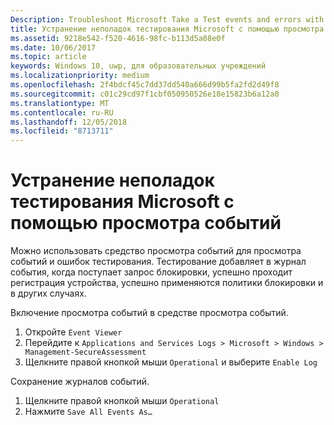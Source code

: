 ```yaml
---
Description: Troubleshoot Microsoft Take a Test events and errors with the event viewer.
title: Устранение неполадок тестирования Microsoft с помощью просмотра событий.
ms.assetid: 9218e542-f520-4616-98fc-b113d5a08e0f
ms.date: 10/06/2017
ms.topic: article
keywords: Windows 10, uwp, для образовательных учреждений
ms.localizationpriority: medium
ms.openlocfilehash: 2f4bdcf45c7dd37dd540a666d99b5fa2fd2d49f8
ms.sourcegitcommit: c01c29cd97f1cbf050950526e18e15823b6a12a0
ms.translationtype: MT
ms.contentlocale: ru-RU
ms.lasthandoff: 12/05/2018
ms.locfileid: "8713711"
---
```

# <a name="troubleshoot-microsoft-take-a-test-with-the-event-viewer"></a>Устранение неполадок тестирования Microsoft с помощью просмотра событий

Можно использовать средство просмотра событий для просмотра событий и ошибок тестирования. Тестирование добавляет в журнал события, когда поступает запрос блокировки, успешно проходит регистрация устройства, успешно применяются политики блокировки и в других случаях.

Включение просмотра событий в средстве просмотра событий.
1. Откройте `Event Viewer`
2. Перейдите к `Applications and Services Logs > Microsoft > Windows > Management-SecureAssessment`
3. Щелкните правой кнопкой мыши `Operational` и выберите `Enable Log`

Сохранение журналов событий.
1. Щелкните правой кнопкой мыши `Operational`
2. Нажмите `Save All Events As…`
